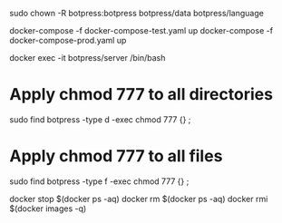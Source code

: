 sudo chown -R botpress:botpress botpress/data botpress/language

docker-compose -f docker-compose-test.yaml up
docker-compose -f docker-compose-prod.yaml up

docker exec -it botpress/server /bin/bash

# Apply chmod 777 to all directories
sudo find botpress -type d -exec chmod 777 {} \;

# Apply chmod 777 to all files
sudo find botpress -type f -exec chmod 777 {} \;


docker stop $(docker ps -aq)
 docker rm $(docker ps -aq)
 docker rmi $(docker images -q)